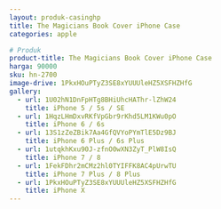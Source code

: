 ```yaml
---
layout: produk-casinghp
title: The Magicians Book Cover iPhone Case
categories: apple

# Produk
product-title: The Magicians Book Cover iPhone Case
harga: 90000
sku: hn-2700
image-drive: 1PkxHOuPTyZ3SE8xYUUUleHZ5XSFHZHfG
gallery:
  - url: 1U02hN1DnFpHTg8BHiUhcHAThr-lZhW24
    title: iPhone 5 / 5s / SE
  - url: 1HqzLHmDxvRKfVpGbr9rKhd5LM1KWu0pO
    title: iPhone 6 / 6s
  - url: 13S1zZeZBik7Aa4GfQVYoPYmTlE5Dz9BJ
    title: iPhone 6 Plus / 6s Plus
  - url: 1utqkhKxu90J-zfnO0wXN3ZyT_PlW8IsQ
    title: iPhone 7 / 8
  - url: 1FekFDhr2mCMz2hl0TYIFFK8AC4pUrwTU
    title: iPhone 7 Plus / 8 Plus
  - url: 1PkxHOuPTyZ3SE8xYUUUleHZ5XSFHZHfG
    title: iPhone X
---
```

